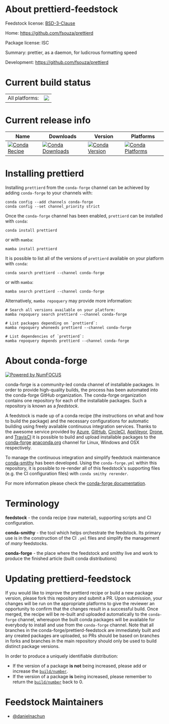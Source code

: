 About prettierd-feedstock
=========================

Feedstock license: [BSD-3-Clause](https://github.com/conda-forge/prettierd-feedstock/blob/main/LICENSE.txt)

Home: https://github.com/fsouza/prettierd

Package license: ISC

Summary: prettier, as a daemon, for ludicrous formatting speed

Development: https://github.com/fsouza/prettierd

Current build status
====================


<table><tr><td>All platforms:</td>
    <td>
      <a href="https://dev.azure.com/conda-forge/feedstock-builds/_build/latest?definitionId=24247&branchName=main">
        <img src="https://dev.azure.com/conda-forge/feedstock-builds/_apis/build/status/prettierd-feedstock?branchName=main">
      </a>
    </td>
  </tr>
</table>

Current release info
====================

| Name | Downloads | Version | Platforms |
| --- | --- | --- | --- |
| [![Conda Recipe](https://img.shields.io/badge/recipe-prettierd-green.svg)](https://anaconda.org/conda-forge/prettierd) | [![Conda Downloads](https://img.shields.io/conda/dn/conda-forge/prettierd.svg)](https://anaconda.org/conda-forge/prettierd) | [![Conda Version](https://img.shields.io/conda/vn/conda-forge/prettierd.svg)](https://anaconda.org/conda-forge/prettierd) | [![Conda Platforms](https://img.shields.io/conda/pn/conda-forge/prettierd.svg)](https://anaconda.org/conda-forge/prettierd) |

Installing prettierd
====================

Installing `prettierd` from the `conda-forge` channel can be achieved by adding `conda-forge` to your channels with:

```
conda config --add channels conda-forge
conda config --set channel_priority strict
```

Once the `conda-forge` channel has been enabled, `prettierd` can be installed with `conda`:

```
conda install prettierd
```

or with `mamba`:

```
mamba install prettierd
```

It is possible to list all of the versions of `prettierd` available on your platform with `conda`:

```
conda search prettierd --channel conda-forge
```

or with `mamba`:

```
mamba search prettierd --channel conda-forge
```

Alternatively, `mamba repoquery` may provide more information:

```
# Search all versions available on your platform:
mamba repoquery search prettierd --channel conda-forge

# List packages depending on `prettierd`:
mamba repoquery whoneeds prettierd --channel conda-forge

# List dependencies of `prettierd`:
mamba repoquery depends prettierd --channel conda-forge
```


About conda-forge
=================

[![Powered by
NumFOCUS](https://img.shields.io/badge/powered%20by-NumFOCUS-orange.svg?style=flat&colorA=E1523D&colorB=007D8A)](https://numfocus.org)

conda-forge is a community-led conda channel of installable packages.
In order to provide high-quality builds, the process has been automated into the
conda-forge GitHub organization. The conda-forge organization contains one repository
for each of the installable packages. Such a repository is known as a *feedstock*.

A feedstock is made up of a conda recipe (the instructions on what and how to build
the package) and the necessary configurations for automatic building using freely
available continuous integration services. Thanks to the awesome service provided by
[Azure](https://azure.microsoft.com/en-us/services/devops/), [GitHub](https://github.com/),
[CircleCI](https://circleci.com/), [AppVeyor](https://www.appveyor.com/),
[Drone](https://cloud.drone.io/welcome), and [TravisCI](https://travis-ci.com/)
it is possible to build and upload installable packages to the
[conda-forge](https://anaconda.org/conda-forge) [anaconda.org](https://anaconda.org/)
channel for Linux, Windows and OSX respectively.

To manage the continuous integration and simplify feedstock maintenance
[conda-smithy](https://github.com/conda-forge/conda-smithy) has been developed.
Using the ``conda-forge.yml`` within this repository, it is possible to re-render all of
this feedstock's supporting files (e.g. the CI configuration files) with ``conda smithy rerender``.

For more information please check the [conda-forge documentation](https://conda-forge.org/docs/).

Terminology
===========

**feedstock** - the conda recipe (raw material), supporting scripts and CI configuration.

**conda-smithy** - the tool which helps orchestrate the feedstock.
                   Its primary use is in the construction of the CI ``.yml`` files
                   and simplify the management of *many* feedstocks.

**conda-forge** - the place where the feedstock and smithy live and work to
                  produce the finished article (built conda distributions)


Updating prettierd-feedstock
============================

If you would like to improve the prettierd recipe or build a new
package version, please fork this repository and submit a PR. Upon submission,
your changes will be run on the appropriate platforms to give the reviewer an
opportunity to confirm that the changes result in a successful build. Once
merged, the recipe will be re-built and uploaded automatically to the
`conda-forge` channel, whereupon the built conda packages will be available for
everybody to install and use from the `conda-forge` channel.
Note that all branches in the conda-forge/prettierd-feedstock are
immediately built and any created packages are uploaded, so PRs should be based
on branches in forks and branches in the main repository should only be used to
build distinct package versions.

In order to produce a uniquely identifiable distribution:
 * If the version of a package **is not** being increased, please add or increase
   the [``build/number``](https://docs.conda.io/projects/conda-build/en/latest/resources/define-metadata.html#build-number-and-string).
 * If the version of a package **is** being increased, please remember to return
   the [``build/number``](https://docs.conda.io/projects/conda-build/en/latest/resources/define-metadata.html#build-number-and-string)
   back to 0.

Feedstock Maintainers
=====================

* [@danielnachun](https://github.com/danielnachun/)


<!-- dummy commit to enable rerendering -->

